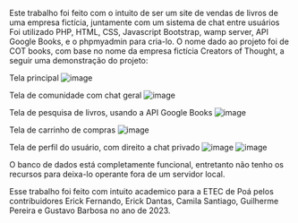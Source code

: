 
Este trabalho foi feito com o intuito de ser um site de vendas de livros de uma empresa fictícia, juntamente com um sistema de chat entre usuários
Foi utilizado PHP, HTML, CSS, Javascript Bootstrap, wamp server, API Google Books, e o phpmyadmin para cria-lo.
O nome dado ao projeto foi de COT books, com base no nome da empresa fictícia Creators of Thought, a seguir uma demonstração do projeto:

Tela principal
![image](https://github.com/erickovisck/TCC_COT/assets/141879391/6c3adc44-18f0-41b6-bb19-0759bf91e28c)

Tela de comunidade com chat geral
![image](https://github.com/erickovisck/TCC_COT/assets/141879391/5fe6d65a-78c8-4ac3-b1e0-f2353c10a605)

Tela de pesquisa de livros, usando a API Google Books
![image](https://github.com/erickovisck/TCC_COT/assets/141879391/7ef36d8a-1b7d-481e-8d4f-7e5d2f76aa30)

Tela de carrinho de compras
![image](https://github.com/erickovisck/TCC_COT/assets/141879391/e17b4d8b-62bd-4a78-9c29-df69710867d4)

Tela de perfil do usuário, com direito a chat privado
![image](https://github.com/erickovisck/TCC_COT/assets/141879391/115db4f4-e426-487c-a25a-04b30084a84f)
![image](https://github.com/erickovisck/TCC_COT/assets/141879391/77f933e6-90e0-4a79-ae69-0b1e474f92e3)

O banco de dados está completamente funcional, entretanto não tenho os recursos para deixa-lo operante fora de um servidor local.


Esse trabalho foi feito com intuito academico para a ETEC de Poá pelos contribuidores Erick Fernando, Erick Dantas, Camila Santiago, Guilherme Pereira e Gustavo Barbosa no ano de 2023.
